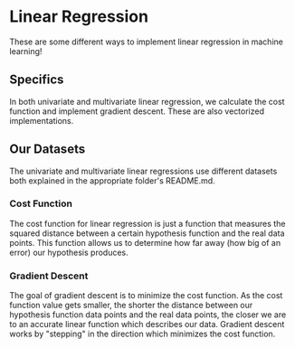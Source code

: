 # Linear Regression
These are some different ways to implement linear regression in machine learning!

## Specifics
In both univariate and multivariate linear regression, we calculate the cost function and implement gradient descent. These are also vectorized implementations.

## Our Datasets
The univariate and multivariate linear regressions use different datasets both explained in the appropriate folder's README.md.

### Cost Function
The cost function for linear regression is just a function that measures the squared distance between a certain hypothesis function and the real data points. This function allows us to determine how far away (how big of an error) our hypothesis produces.

### Gradient Descent
The goal of gradient descent is to minimize the cost function. As the cost function value gets smaller, the shorter the distance between our hypothesis function data points and the real data points, the closer we are to an accurate linear function which describes our data. Gradient descent works by "stepping" in the direction which minimizes the cost function.

